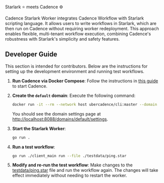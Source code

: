 Starlark ⭐ meets Cadence ⚙️

Cadence Starlark Worker integrates Cadence Workflow with Starlark scripting language. It allows users to write workflows in Starlark, which are then run on Cadence without requiring worker redeployment. This approach enables flexible, multi-tenant workflow execution, combining Cadence's robustness with Starlark's simplicity and safety features.

## Developer Guide
This section is intended for contributors. Below are the instructions for setting up the development environment and running test workflows.

1. **Run Cadence via Docker Compose**:
   Follow the instructions in [this guide](https://github.com/cadence-workflow/cadence/tree/master/docker#quickstart-for-development-with-local-cadence-server) to start Cadence.

2. **Create the `default` domain**:
   Execute the following command:
   ```sh
   docker run -it --rm --network host ubercadence/cli:master --domain default domain register --retention 1
   ```
   You should see the domain settings page at [http://localhost:8088/domains/default/settings](http://localhost:8088/domains/default/settings).

3. **Start the Starlark Worker**:
   ```sh
   go run .
   ```

4. **Run a test workflow**:
   ```sh
   go run ./client_main run --file ./testdata/ping.star
   ```

5. **Modify and re-run the test workflow**:
   Make changes to the [testdata/ping.star](./testdata/ping.star) file and run the workflow again. The changes will take effect immediately without needing to restart the worker.
